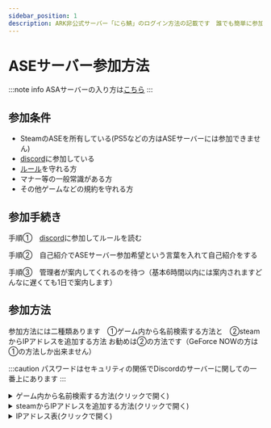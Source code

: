 ```yaml
---
sidebar_position: 1
description: ARK非公式サーバー「にら鯖」のログイン方法の記載です　誰でも簡単に参加できます
---
```


# ASEサーバー参加方法
:::note info 
ASAサーバーの入り方は[こちら](/asa/join.md)
:::
## 参加条件　
- SteamのASEを所有している(PS5などの方はASEサーバーには参加できません)
- [discord](https://discord.gg/mW3jzjunhf)に参加している
- [ルール](/docs/rule)を守れる方
- マナー等の一般常識がある方
- その他ゲームなどの規約を守れる方
## 参加手続き

手順①　[discord](https://discord.gg/mW3jzjunhf)に参加してルールを読む

手順②　自己紹介でASEサーバー参加希望という言葉を入れて自己紹介をする

手順③　管理者が案内してくれるのを待つ（基本6時間以内には案内されますどんなに遅くても1日で案内します）

## 参加方法

参加方法には二種類あります　①ゲーム内から名前検索する方法と　②steamからIPアドレスを追加する方法
お勧めは②の方法です（GeForce NOWの方は①の方法しか出来ません）

:::caution 
パスワードはセキュリティの関係でDiscordのサーバーに関しての一番上にあります
:::


<details>
  <summary>ゲーム内から名前検索する方法(クリックで開く)</summary>
  まず、ARKを起動して「サーバー検索」を押します。 
次に検索設定のチェックなどを下の画像又は表の通りにします。
　<img src="/img/join/join_5.png" />

   設定項目                    | 値
-------------------------- | --------
ネームフィルター                        | にら鯖
マップ                                 | 全マップ
ゲームモード                            | 全モード
ソート順                                | 名前
MODありのセッションを含む                  | チェックをつける
プレイしたセッションを自動的にお気に入りにする | チェックをつける
パスワードアリを表示                      | チェックをつける
セッションフィルター                      | 非公式
 
にら鯖という名前のサーバーが出てきたら、追加したいマップをクリックして右下の「お気に入りに追加」を押します。
追加できたサーバーには星マークがつきます。  
また次回からはセッションフィルターを　お気に入り　にすることで簡単に見つけられます

    ※パスワードはセキュリティの関係でDiscordのサーバーに関しての一番上にあります

</details>

<details>
  <summary>steamからIPアドレスを追加する方法(クリックで開く)</summary>

  Steamを起動し、メニューバーから「表示」>「サーバー」を押します。 <img src="/img/join/join_3.png" />
  次に、お気に入りの欄を選択して「サーバーを追加」を押します。
  <img src="/img/join/join_1.png" />
  最後に、下のIPアドレス表のやりたいマップのアドレスをコピペして「このアドレスをお気に入りに追加」を押す。
  <img src="/img/join/join_2.png" />  
  ARKを開きサーバー検索からセッションフィルターをお気に入りにすることで入れます


    ※パスワードはセキュリティの関係でDiscordのサーバーに関しての一番上にあります
    
</details>

<details>
  <summary>IPアドレス表(クリックで開く)</summary>

  マップ名 クリックをすると直接接続できます  | アドレス                | 備考
  ---------- | ------------------- | -------
  [アイランド](steam://connect/60.114.86.249:27010) |   60.114.86.249:27010 | 常時稼働
  [スコーチドアース](steam://connect/60.114.86.249:27021) |60.114.86.249:27021 | 常時稼働
  [アべレーション](steam://connect/60.114.86.249:27018) | 60.114.86.249:27018 | 常時稼働
  [エクスティンクション](steam://connect/60.114.86.249:27011) |60.114.86.249:27011 | 常時稼働
  [ジェネシス1](steam://connect/60.114.86.249:27020)  | 60.114.86.249:27020 | 常時稼働
  [ジェネシス2](steam://connect/60.114.86.249:27013) | 60.114.86.249:27013 | 常時稼働
  [センター](steam://connect/60.114.86.249:27008) | 60.114.86.249:27008 | 常時稼働
  [ラグナロク](steam://connect/60.114.86.249:27015) | 60.114.86.249:27015 | 常時稼働
  [バルゲロ](steam://connect/60.114.86.249:27012) | 60.114.86.249:27012 | 常時稼働
  [クリスタルアイルズ](steam://connect/60.114.86.249:27014) |60.114.86.249:27014 | 常時稼働
  [ロストアイランド](steam://connect/60.114.86.249:27017) | 60.114.86.249:27017 | 常時稼働
  [フィヨルド](steam://connect/60.114.86.249:27016) | 60.114.86.249:27016 | 常時稼働
  [イベントサーバー](steam://connect/60.114.86.249:27009) | 60.114.86.249:27009 | [詳細はこちら](/docs/event)
  [イベントサーバー2](steam://connect/60.114.86.249:27007) | 60.114.86.249:27007 | [詳細はこちら](/docs/event)
</details>